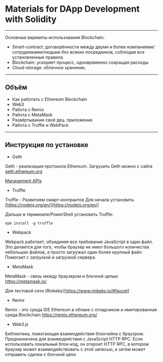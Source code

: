 # Materials for DApp Development with Solidity

<hr>

Основные варианты использования Blockchain: 

* Smart-contract: договорённости между двумя и более компаниями/сотрудниками/людьми без всяких посредников, соблюдая все установленные правила.
* Blockchain: ускоряет процесс, одновременно сокращая расходы
* Cloud-storage: облачное хранение, 

<hr>


## Объём 
* Как работать с Ethereum Blockchain
* Web3
* Работа с Remix
* Работа с MetaMask
* Развёртывание своё дец. приложение
* Работа с Truffle и WebPack

<hr>

## Инструкция по установке 
* Geth 

Geth - реализация протокола Ethereum. 
Загрузить Geth можно с сайта [geth.ethereum.org](https://geth.ethereum.org/downloads/)

[Management APIs](https://github.com/ethereum/go-ethereum/wiki/Management-APIs)

* Truffle

Truffle - Развитием смарт-контрактов
Для начала установить [https://nodejs.org/en/](https://nodejs.org/en/)

Дальше в терминале/PowerShell установить Truffle:
```
npm install -g truffle
```

* Webpack

Webpack работает, объединяя все требования JavaScript в один файл. Это делается для того, чтобы браузер не имел большого количества небольших файлов, а просто загружал один более крупный файл. Помогает с загрузкой и загрузкой сервера.


* MetaMask

MetaMask - связь между браузером и блочной цепью https://metamask.io/

Для тестовой сети (Rinkeby)[https://www.rinkeby.io/#faucet]

* Remix

Remix - это среда IDE Ethereum в облаке с отладчиком и имитированная среда Blockchain https://remix.ethereum.org/

* Web3.js

Библиотека, помогающая взаимодействия блокчейна с браузром. Предназначена для взаимодействия с JavaScript HTTP RPC. Если использовать локальный блок-код, он откроет HTTP RPC, в котором браузер может взаимодействовать с этой записью, а затем может отправить сделки с блочной цепи

